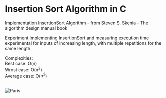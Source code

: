 # Insertion Sort Algorithm in C
Implementation InsertionSort Algorithm - from  Steven S. Skenia - The algorithm design manual book

Experiment implementing InsertionSort and measuring execution time experimental for inputs of increasing length, with multiple repetitions for the same length.

Complexities: <br>
Best case: O(n)<br>
Wrost case: O(<span>n<sup>2</sup></span>) <br>
Average case: O(<span>n<sup>2</sup></span>) <br>
<br>


<img src="![alt text](https://docs.google.com/spreadsheets/d/e/2PACX-1vS0a5c35gkDYprl1j1QtisK5dj8z2IkT7aDc243sv7dBYr5g054ZEBvYSt6Z7QJAA/pubchart?oid=1829242455&format=image)
" alt="Paris" class="center">

